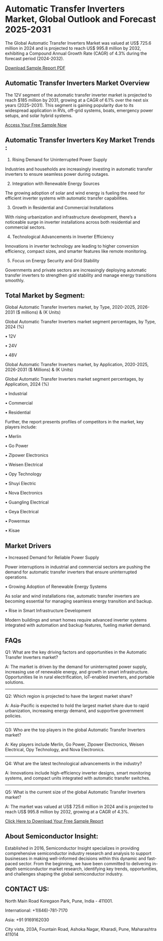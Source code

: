 <h1>Automatic Transfer Inverters Market, Global Outlook and Forecast 2025-2031</h1>

The Global Automatic Transfer Inverters Market was valued at US$ 725.6 million in 2024 and is projected to reach US$ 995.8 million by 2032, exhibiting a Compound Annual Growth Rate (CAGR) of 4.3% during the forecast period (2024-2032).

[Download Sample Report PDF](https://semiconductorinsight.com/download-sample-report/?product_id=88166)

<h2>Automatic Transfer Inverters Market Overview</h2>

The 12V segment of the automatic transfer inverter market is projected to reach $185 million by 2031, growing at a CAGR of 6.1% over the next six years (2025–2031). This segment is gaining popularity due to its widespread application in RVs, off-grid systems, boats, emergency power setups, and solar hybrid systems.

[Access Your Free Sample Now
](https://semiconductorinsight.com/report/automatic-transfer-inverters-market/)

<h2>Automatic Transfer Inverters Key Market Trends  :</h2>

1.	Rising Demand for Uninterrupted Power Supply

Industries and households are increasingly investing in automatic transfer inverters to ensure seamless power during outages.

2.	Integration with Renewable Energy Sources

The growing adoption of solar and wind energy is fueling the need for efficient inverter systems with automatic transfer capabilities.

3.	Growth in Residential and Commercial Installations

With rising urbanization and infrastructure development, there’s a noticeable surge in inverter installations across both residential and commercial sectors.

4.	Technological Advancements in Inverter Efficiency

Innovations in inverter technology are leading to higher conversion efficiency, compact sizes, and smarter features like remote monitoring.

5.	Focus on Energy Security and Grid Stability

Governments and private sectors are increasingly deploying automatic transfer inverters to strengthen grid stability and manage energy transitions smoothly.

<h2>Total Market by Segment:</h2>

Global Automatic Transfer Inverters market, by Type, 2020-2025, 2026-2031 ($ millions) & (K Units)

Global Automatic Transfer Inverters market segment percentages, by Type, 2024 (%)

•	12V

•	24V

•	48V

Global Automatic Transfer Inverters market, by Application, 2020-2025, 2026-2031 ($ Millions) & (K Units)

Global Automatic Transfer Inverters market segment percentages, by Application, 2024 (%)

•	Industrial

•	Commercial

•	Residential

Further, the report presents profiles of competitors in the market, key players include:

•	Merlin

•	Go Power

•	Zlpower Electronics

•	Weisen Electrical

•	Opy Technology

•	Shuyi Electric

•	Nova Electronics

•	Guangling Electrical

•	Geya Electrical

•	Powermax

•	Kisae

<h2>Market Drivers</h2>

•	Increased Demand for Reliable Power Supply

Power interruptions in industrial and commercial sectors are pushing the demand for automatic transfer inverters that ensure uninterrupted operations.

•	Growing Adoption of Renewable Energy Systems

As solar and wind installations rise, automatic transfer inverters are becoming essential for managing seamless energy transition and backup.

•	Rise in Smart Infrastructure Development

Modern buildings and smart homes require advanced inverter systems integrated with automation and backup features, fueling market demand.



<h2>FAQs</h2>

Q1: What are the key driving factors and opportunities in the Automatic Transfer Inverters market?

A: The market is driven by the demand for uninterrupted power supply, increasing use of renewable energy, and growth in smart infrastructure. Opportunities lie in rural electrification, IoT-enabled inverters, and portable solutions.

________________________________________

Q2: Which region is projected to have the largest market share?

A: Asia-Pacific is expected to hold the largest market share due to rapid urbanization, increasing energy demand, and supportive government policies.

________________________________________

Q3: Who are the top players in the global Automatic Transfer Inverters market?

A: Key players include Merlin, Go Power, Zlpower Electronics, Weisen Electrical, Opy Technology, and Nova Electronics.

________________________________________

Q4: What are the latest technological advancements in the industry?

A: Innovations include high-efficiency inverter designs, smart monitoring systems, and compact units integrated with automatic transfer switches.

________________________________________

Q5: What is the current size of the global Automatic Transfer Inverters market?

A: The market was valued at US$ 725.6 million in 2024 and is projected to reach US$ 995.8 million by 2032, growing at a CAGR of 4.3%.

[Click Here to Download Your Free Sample Report 
](https://semiconductorinsight.com/download-sample-report/?product_id=88166)


<h2>About Semiconductor Insight:</h2>

Established in 2016, Semiconductor Insight specializes in providing comprehensive semiconductor industry research and analysis to support businesses in making well-informed decisions within this dynamic and fast-paced sector. From the beginning, we have been committed to delivering in-depth semiconductor market research, identifying key trends, opportunities, and challenges shaping the global semiconductor industry.



<h2>CONTACT US:</h2>

North Main Road Koregaon Park, Pune, India - 411001.

International: +1(646)-781-7170

Asia: +91 9169162030



City vista, 203A, Fountain Road, Ashoka Nagar, Kharadi, Pune, Maharashtra 411014



